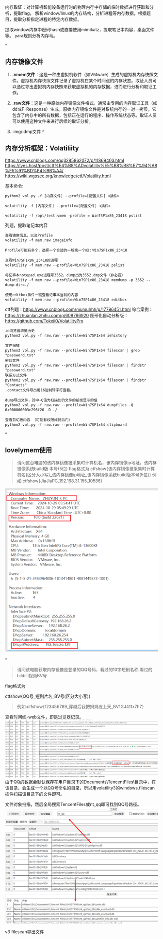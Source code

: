 内存取证：对计算机智能设备运行时的物理内存中存储的临时数据进行获取和分析，提取flag。
解析window/linux的内存结构，分析进程等内存数据，根据题目，提取分析指定进程的特定内存数据。

提取window内存中密码hash或直接使用mimikatz，提取笔记本内容，桌面文件等。
yara规则分析内存马。

^
## **内存镜像文件**
1. **.vmem文件**：这是一种由虚拟机软件（如VMware）生成的虚拟机内存快照文件。虚拟机内存快照文件记录了虚拟机在某个时间点的内存状态。取证人员可以通过导出虚拟机内存快照来获取虚拟机的内存数据，进而进行分析和取证工作。
2. **.raw文件**：这是一种原始内存镜像文件格式，通常由专用的内存取证工具（如dd或F-Response）生成。原始内存镜像文件是对系统内存的一对一拷贝，它包含了内存中的所有数据，包括正在运行的程序、操作系统状态等。取证人员可以使用这种文件来进行后续的取证分析。

3.  .img/.dmp文件
^
## **内存分析框架：Volatiliity**
<https://www.cnblogs.com/qq3285862072/p/11869403.html>
<https://lyes.host/post/ctf%E4%B8%ADvolatility%E5%B8%B8%E7%94%A8%E5%91%BD%E4%BB%A4/>
<https://wiki.wgpsec.org/knowledge/ctf/Volatility.html>

基本命令:
```
python2 vol.py -f [内存文件] --profile=[配置文件] <插件>

volatility -f [内存文件] --profile=[配置文件] <插件>

volatility -f /opt/test.vmem -profile = Win7SP1x86_23418 pslist
```
列题，提取笔记本内容
```
查看镜像信息，以及Profile
volatility -f mem.raw imageinfo

Profile可能有多个，选择一个合适的一般第一个如：Win7SP1x86_23418

查看Win7SP1x86_23418的进程
volatility -f mem.raw --profile=Win7SP1x86_23418 pslist

将记事本notepad.exe进程号3552，dump出为3552.dmp文件（非必要）
volatility -f mem.raw --profile=Win7SP1x86_23418 memdump -p 3552 --dump-dir=./

使用editbox插件一键查看记事本当前的内容
volatility -f mem.raw --profile=Win7SP1x86_23418 editbox
```
ctf列题：<https://www.cnblogs.com/mumuhhh/p/17796451.html>
综合案例：<https://zhuanlan.zhihu.com/p/608796920>
图形化自动分析版：<https://github.com/Tokeii0/VolatilityPro>

```
ie浏览器流量历史
python2 vol.py -f raw.raw --profile=Win7SP1x64 iehistory 

文件扫描
python2 vol.py -f raw.raw --profile=Win7SP1x64 filescan | grep "password.txt" 
密码文件
python2 vol.py -f raw.raw --profile=Win7SP1x64 filescan | findstr "password.txt"
联系方式文件
python2 vol.py -f raw.raw --profile=Win7SP1x64 filescan | findstr "Contacts"
.contact文件导出用16进制转字符查看。

dump导出文件，其中-Q值为扫描到的文件的前面显示的值
python2 vol.py -f raw.raw --profile=Win7SP1x64 dumpfiles -Q 0x000000003e296f20 -D ./

查看剪切板内容 （可能有权限维持后门）
python2 vol.py -f raw.raw --profile=Win7SP1x64 clipboard
```

^
## **lovelymem使用**
> 请问这台电脑的该内存镜像被采集时计算机名，该内存镜像ip地址，该内存镜像系统build版 本号(5位)
flag格式为
ctfshow{该内存镜像被采集时计算机名(区分大小写)_该内存镜像ip地址_该内存镜像系统build版本号(5位)}
> 例如:ctfshow{JiaJiaPC_192.168.31.155_10586}

![](.topwrite/assets/image_1735295465193.png)

^


> 请问该电脑获取内存镜像是登录的QQ号码，看过的10字短剧名称,看过的bilibili视频BV号

flag格式为

ctfshow{QQ号\_短剧片名\_BV号(区分大小写)}

> 例如:ctfshow{123456789\_穿越后我把妈妈宠上天\_BV1GJ411x7h7}

查看时间线-web文件，即是浏览器记录。
![](.topwrite/assets/image_1735295968754.png)
由于QQ的数据会默认保存在用户目录下的Documents\TencentFiles\目录中，在该目录，会生成一个以QQ号命名的目录，所以用volatility3的windows.filescan插件扫描该目录下的文件即可。

文件对象扫描，然后全局搜索TencentFiles或nt_qq即可找到QQ号路径。
![](.topwrite/assets/image_1735298442911.png)



v3
filescan导出文件
